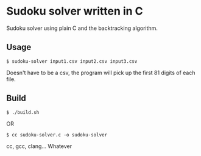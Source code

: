 # Sudoku solver written in C

Sudoku solver using plain C and the backtracking algorithm.

## Usage

```console
$ sudoku-solver input1.csv input2.csv input3.csv
```

Doesn't have to be a csv, the program will pick up the first 81 digits of each file.

## Build

```console
$ ./build.sh
```

OR

```console
$ cc sudoku-solver.c -o sudoku-solver
```

cc, gcc, clang... Whatever
